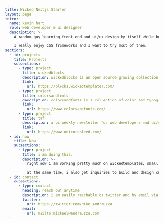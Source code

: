 ```yaml
---
title: Wicked Nextjs Starter
layout: page
intro:
  name: kevin hart
  role: web developer & ui designer
  description: >-
    A random guy learning front-end and ui/ux design by itself while building projects.

    I really enjoy CSS frameworks and I want to try most of them.
sections:
  - id: projects
    title: Projects
    subsections:
      - type: project
        title: wickedblocks
        description: wickedblocks is an open source growing collection of layout blocks and components built with tailwind css v2 ready to copy paste on your tailwind project.
        link:
          url: https://blocks.wickedtemplates.com/
      - type: project
        title: colorsandfonts
        description: colorsandfonts is a collection of color and typography resources for web developers and digital designers to find inspiration.
        link:
          url: https://www.colorsandfonts.com/
      - type: project
        title: tuf
        description: a bi-weekly newsletter for web developers and ui/ux designers discovering new resources and articles about the latest and relevant trends.
        link:
          url: https://www.unicornsfeed.com/
  - id: now
    title: Now
    subsections:
      - type: project
        title: i am doing this.
        description: >-
          right now i am working pretty much on wickedtemplates, small and fun side porjects and sending the newsletter.

          at the same time, i also get inquiries to build and design custom landing pages with tailwind.
  - id: contact
    subsections:
      - type: contact
        heading: reach out anytime
        description: i am easily reachable on twitter and by email via....
        twitter:
          url: https://twitter.com/Mike_Andreuzza
        email:
          url: mailto:michael@andreuzza.com
---
```


